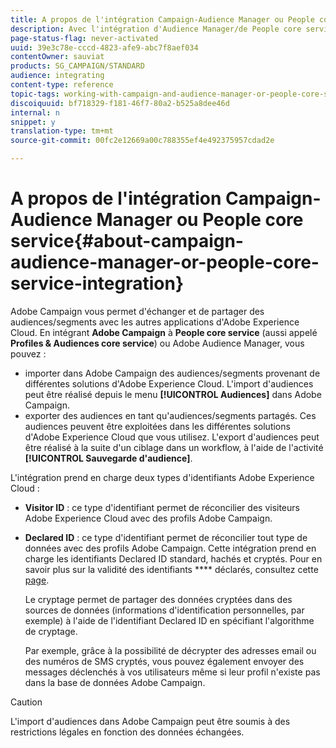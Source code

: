 ```yaml
---
title: A propos de l'intégration Campaign-Audience Manager ou People core service
description: Avec l'intégration d'Audience Manager/de People core service, vous pouvez partager des audiences ou des segments au sein des différentes solutions d'Adobe Experience Cloud.
page-status-flag: never-activated
uuid: 39e3c78e-cccd-4823-afe9-abc7f8aef034
contentOwner: sauviat
products: SG_CAMPAIGN/STANDARD
audience: integrating
content-type: reference
topic-tags: working-with-campaign-and-audience-manager-or-people-core-service
discoiquuid: bf718329-f181-46f7-80a2-b525a8dee46d
internal: n
snippet: y
translation-type: tm+mt
source-git-commit: 00fc2e12669a00c788355ef4e492375957cdad2e

---
```



# A propos de l'intégration Campaign-Audience Manager ou People core service{#about-campaign-audience-manager-or-people-core-service-integration}

Adobe Campaign vous permet d'échanger et de partager des audiences/segments avec les autres applications d'Adobe Experience Cloud. En intégrant **Adobe Campaign** à **People core service** (aussi appelé **Profiles &amp; Audiences core service**) ou Adobe Audience Manager, vous pouvez :

* importer dans Adobe Campaign des audiences/segments provenant de différentes solutions d'Adobe Experience Cloud. L'import d'audiences peut être réalisé depuis le menu **[!UICONTROL Audiences]** dans Adobe Campaign.
* exporter des audiences en tant qu'audiences/segments partagés. Ces audiences peuvent être exploitées dans les différentes solutions d'Adobe Experience Cloud que vous utilisez. L'export d'audiences peut être réalisé à la suite d'un ciblage dans un workflow, à l'aide de l'activité **[!UICONTROL Sauvegarde d'audience]**.

L'intégration prend en charge deux types d'identifiants Adobe Experience Cloud :

* **Visitor ID** : ce type d'identifiant permet de réconcilier des visiteurs Adobe Experience Cloud avec des profils Adobe Campaign.
* **Declared ID** : ce type d'identifiant permet de réconcilier tout type de données avec des profils Adobe Campaign. Cette intégration prend en charge les identifiants Declared ID standard, hachés et cryptés. Pour en savoir plus sur la validité des identifiants **** déclarés, consultez cette [page](../../integrating/using/provisioning-and-configuring-integration-with-audience-manager-or-people-core-service.md).

   Le cryptage permet de partager des données cryptées dans des sources de données (informations d'identification personnelles, par exemple) à l'aide de l'identifiant Declared ID en spécifiant l'algorithme de cryptage.

   Par exemple, grâce à la possibilité de décrypter des adresses email ou des numéros de SMS cryptés, vous pouvez également envoyer des messages déclenchés à vos utilisateurs même si leur profil n'existe pas dans la base de données Adobe Campaign.

>[!CAUTION]
>
>L'import d'audiences dans Adobe Campaign peut être soumis à des restrictions légales en fonction des données échangées.

